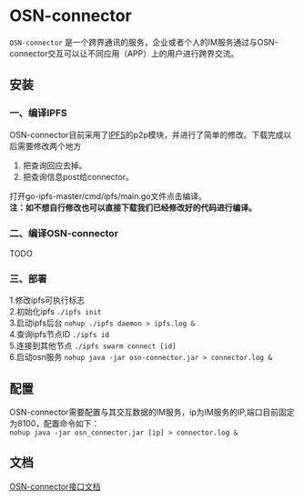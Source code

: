﻿# OSN-connector
`OSN-connector` 是一个跨界通讯的服务，企业或者个人的IM服务通过与OSN-connector交互可以让不同应用（APP）上的用户进行跨界交流。
## 安装
### 一、编译IPFS  
OSN-connector目前采用了[IPFS](https://github.com/ipfs/go-ipfs)的p2p模块，并进行了简单的修改。下载完成以后需要修改两个地方  
1. 把查询回应去掉。   
2. 把查询信息post给connector。   

打开go-ipfs-master/cmd/ipfs/main.go文件点击编译。  
**注：如不想自行修改也可以直接下载我们已经修改好的代码进行编译。**
### 二、编译OSN-connector
TODO
### 三、部署
1.修改ipfs可执行标志  
2.初始化ipfs ```./ipfs init```  
3.启动ipfs后台 ```nohup ./ipfs daemon > ipfs.log &```  
4.查询ipfs节点ID ```./ipfs id```  
5.连接到其他节点 ```./ipfs swarm connect [id]```  
6.启动osn服务 ```nohup java -jar osn-connector.jar > connector.log &```  
## 配置
OSN-connector需要配置与其交互数据的IM服务，ip为IM服务的IP,端口目前固定为8100，配置命令如下：  
```nohup java -jar osn_connector.jar [ip] > connector.log &```
## 文档
[OSN-connector接口文档](./interface.md)

